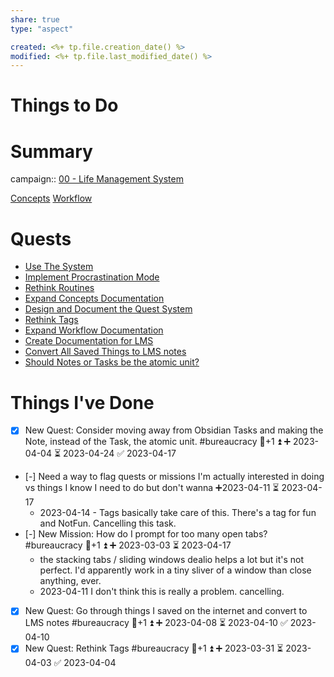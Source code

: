 ```yaml
---
share: true
type: "aspect"

created: <%+ tp.file.creation_date() %> 
modified: <%+ tp.file.last_modified_date() %>
---
```

 
# Things to Do



# Summary
campaign:: [00 - Life Management System](./00%20-%20Life%20Management%20System.md)

[Concepts](./Concepts.md)
[Workflow](./Workflow.md)
# Quests
- [Use The System](./Use%20The%20System.md)
- [Implement Procrastination Mode](./Implement%20Procrastination%20Mode.md)
- [Rethink Routines](./Rethink%20Routines.md)
- [Expand Concepts Documentation](./Expand%20Concepts%20Documentation.md)
- [Design and Document the Quest System](./Design%20and%20Document%20the%20Quest%20System.md)
- [Rethink Tags](./Rethink%20Tags.md)
- [Expand Workflow Documentation](./Expand%20Workflow%20Documentation.md)
- [Create Documentation for LMS](./Create%20Documentation%20for%20LMS.md)
- [Convert All Saved Things to LMS notes](./Convert%20All%20Saved%20Things%20to%20LMS%20notes.md)
- [Should Notes or Tasks be the atomic unit?](./Should%20Notes%20or%20Tasks%20be%20the%20atomic%20unit?.md)

# Things I've Done
- [x] New Quest: Consider moving away from Obsidian Tasks and making the Note, instead of the Task, the atomic unit. #bureaucracy 🥄+1 ⏫ ➕ 2023-04-04 ⏳ 2023-04-24 ✅ 2023-04-17
- [-] Need a way to flag quests or missions I'm actually interested in doing vs things I know I need to do but don't wanna ➕2023-04-11 ⏳ 2023-04-17
	-  2023-04-14 - Tags basically take care of this.  There's a tag for fun and NotFun.  Cancelling this task.
- [-] New Mission: How do I prompt for too many open tabs? #bureaucracy 🥄+1 ⏫ ➕ 2023-03-03 ⏳ 2023-04-17
	- the stacking tabs / sliding windows dealio helps a lot but it's not perfect.  I'd apparently work in a tiny sliver of a window than close anything, ever.
	- 2023-04-11 I don't think this is really a problem.  cancelling.
- [x] New Quest: Go through things I saved on the internet and convert to LMS notes #bureaucracy 🥄+1 ⏫ ➕ 2023-04-08 ⏳ 2023-04-10 ✅ 2023-04-10
 - [x] New Quest: Rethink Tags #bureaucracy 🥄+1 ⏫ ➕ 2023-03-31 ⏳ 2023-04-03 ✅ 2023-04-04

